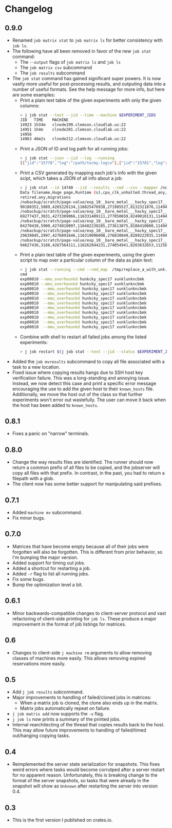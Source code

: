 # Changelog

## 0.9.0

- Renamed `job matrix stat` to `job matrix ls` for better consistency with `job ls`.
- The following have all been removed in favor of the new `job stat` command:
    - The `--output` flags of `job matrix ls` and `job ls`
    - The `job matrix csv` subcommand
    - The `job results` subcommand
- The `job stat` command has gained significant super powers. It is now vastly
  more useful for post-processing results, and outputing data into a number of
  useful formats. See the help message for more info, but here are some
  examples:
    - Print a plain text table of the given experiments with only the given columns:
      ```sh
      > j job stat --text --jid --time --machine $EXPERIMENT_JIDS
      JID   TIME    MACHINE
      14923 1h34m   clnode199.clemson.cloudlab.us:22
      14951 1h4m    clnode201.clemson.cloudlab.us:22
      14956
      14963 46m2s   clnode212.clemson.cloudlab.us:22
      ```
    - Print a JSON of ID and log path for all running jobs:
      ```sh
      > j job stat --json --jid --log --running
      [{"jid":"15778","log":"/path/to/my.log\n"},{"jid":"15781","log":"/path/to/my.log\n"},{"jid":"15787","log":"/path/to/my.log\n"},{"jid":"15792","log":"/path/to/my.log\n"},{"jid":"15798","log":"/path/to/my.log\n"},{"jid":"15831","log":"/path/to/my.log\n"},{"jid":"15832","log":"/path/to/my.log\n"},{"jid":"15833","log":"/path/to/my.log\n"},{"jid":"15834","log":"/path/to/my.log\n"},{"jid":"15835","log":"/path/to/my.log\n"},{"jid":"15836","log":"/path/to/my.log\n"},{"jid":"15837","log":"/path/to/my.log\n"}]
      ```
    - Print a CSV generated by mapping each job's info with the given scipt,
      which takes a JSON of all info about a job:
      ```sh
      > j job stat --id 14740 --jid --results --cmd --csv --mapper /nobackup/extract.py
      Data filename,Huge page,Runtime (s),cpu_clk_unhalted.thread_any,cs,dtlb_load_misses.miss_causes_a_walk,dtlb_load_misses.walk_active,dtlb_store_misses.miss_causes_a_walk,dtlb_store_misses.walk_active,faults,inst_
      retired.any,migrations
      /nobackup/scratch/page-value/exp_10__bare_metal___hacky_spec17__-transparent_hugepage_huge_addr140721422073856-transparent_hugepage_huge_addr_mode_Less_-2020-10-13-10-25-24-316505881.mmu,TODO,356.387142448,37422
      90180352,5889,4265220134,116025476938,271985527,8132321876,11494749,5143124399584,6
      /nobackup/scratch/page-value/exp_10__bare_metal___hacky_spec17__-transparent_hugepage_huge_addr140721422073856-transparent_hugepage_huge_addr_mode_Less_-2020-10-13-10-25-24-414504453.mmu,TODO,360.590801957,37566
      69277437,3031,4273389066,116331409111,277050659,8249010131,11494750,5142777500448,10
      /nobackup/scratch/page-value/exp_10__bare_metal___hacky_spec17__-transparent_hugepage_huge_addr140721422073856-transparent_hugepage_huge_addr_mode_Less_-2020-10-13-10-25-24-822510504.mmu,TODO,356.487874315,37420
      04270438,5900,4274810097,116482238285,273613875,8186410000,11494750,5142880002204,4
      /nobackup/scratch/page-value/exp_10__bare_metal___hacky_spec17__-transparent_hugepage_huge_addr140721422073856-transparent_hugepage_huge_addr_mode_Less_-2020-10-13-10-27-43-860570478.mmu,TODO,359.158573514,37522
      29639845,2997,4276891646,116319096098,276830049,8289222935,11494752,5142941529188,9
      /nobackup/scratch/page-value/exp_10__bare_metal___hacky_spec17__-transparent_hugepage_huge_addr140721583554560-transparent_hugepage_huge_addr_mode_Less_-2020-10-13-10-34-03-577381879.mmu,TODO,358.304955228,37518
      94627436,3188,4267564111,116262044231,274054941,8203832653,11258667,5141843316464,14
      ```
    - Print a plain text table of the given experiments, using the given script
      to map over a particular column of the data as plain text:
      ```sh
      > j job stat --running --cmd --cmd_map  /tmp/replace_a_with_unk.sh  --text
      cmd
      exp00010 --mmu_overheunkd hunkcky_spec17 xunklunkncbmk
      exp00010 --mmu_overheunkd hunkcky_spec17 xunklunkncbmk
      exp00010  --mmu_overheunkd hunkcky_spec17 xunklunkncbmk
      exp00010  --mmu_overheunkd hunkcky_spec17 xunklunkncbmk
      exp00010  --mmu_overheunkd hunkcky_spec17 xunklunkncbmk
      exp00010  --mmu_overheunkd hunkcky_spec17 xunklunkncbmk
      exp00010  --mmu_overheunkd hunkcky_spec17 xunklunkncbmk
      exp00010  --mmu_overheunkd hunkcky_spec17 xunklunkncbmk
      exp00010  --mmu_overheunkd hunkcky_spec17 xunklunkncbmk
      exp00010  --mmu_overheunkd hunkcky_spec17 xunklunkncbmk
      exp00010  --mmu_overheunkd hunkcky_spec17 xunklunkncbmk
      ```
    - Combine with shell to restart all failed jobs among the listed experiments:
      ```sh
      > j job restart $(j job stat --text --jid --status $EXPERIMENT_JIDS | grep Failed | awk '{print $1}')
      ```
- Added the `job mvresults` subcommand to copy all file associated with a task
  to a new location.
- Fixed issue where copying results hangs due to SSH host key verification
  failure. This was a long-standing and annoying issue. Instead, we now detect
  this case and print a specific error message encouraging the use to add the
  given host to their `known_hosts` file. Additionally, we move the host out of
  the class so that further experiments won't error out wastefully. The user
  can move it back when the host has been added to `known_hosts`.

## 0.8.1

- Fixes a panic on "narrow" terminals.

## 0.8.0

- Change the way results files are identified. The runner should now return a
  common prefix of all files to be copied, and the jobserver will copy all
  files with that prefix. In contrast, in the past, you had to return a
  filepath with a glob.
- The client now has some better support for manipulating said prefixes.

## 0.7.1

- Added `machine mv` subcommand.
- Fix minor bugs.

## 0.7.0

- Matrices that have become empty because all of their jobs were forgotten will
  also be forgotten. This is different from prior behavior, so I'm bumping the
  major version.
- Added support for timing out jobs.
- Added a shortcut for restarting a job.
- Added `-r` flag to list all running jobs.
- Fix some bugs.
- Bump the optimization level a bit.

## 0.6.1

- Minor backwards-compatible changes to client-server protocol and vast
  refactoring of client-side printing for `job ls`. These produce a major
  improvement in the format of job listings for matrices.

## 0.6

- Changes to client-side `j machine rm` arguments to allow removing classes of
  machines more easily. This allows removing expired reservations more easily.

## 0.5

- Add `j job results` subcommand.
- Major improvements to handling of failed/cloned jobs in matrices:
    - When a matrix job is cloned, the clone also ends up in the matrix.
    - Matrix jobs automatically repeat on failure.
- `j job matrix add` now supports the `-x` flag.
- `j job ls` now prints a summary of the printed jobs.
- Internal rearchitecting of the thread that copies results back to the host.
  This may allow future improvements to handling of failed/timed out/hanging
  copying tasks.

## 0.4

- Reimplemented the server state serialization for snapshots. This fixes weird
  errors where tasks would become corrutped after a server restart for no
  apparent reason. Unfortunately, this is breaking change to the format of the
  server snapshots, so tasks that were already in the snapshot will show as
  `Unknown` after restarting the server into version 0.4.

## 0.3

- This is the first version I published on crates.io.
